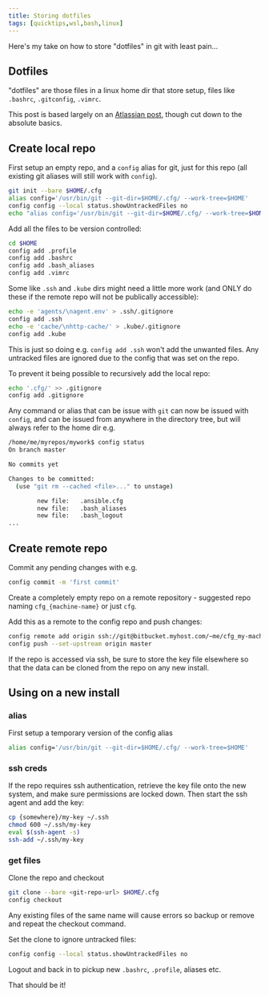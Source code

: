 ```yaml
---
title: Storing dotfiles
tags: [quicktips,wsl,bash,linux]
---
```

Here's my take on how to store "dotfiles" in git with least pain...
<!--more-->

## Dotfiles

"dotfiles" are those files in a linux home dir that store setup, files like
`.bashrc`, `.gitconfig`, `.vimrc`.

This post is based largely on an [Atlassian post](https://www.atlassian.com/git/tutorials/dotfiles),
though cut down to the absolute basics.

## Create local repo

First setup an empty repo, and a `config` alias for git, just for this repo
(all existing git aliases will still work with `config`).

```bash
git init --bare $HOME/.cfg
alias config='/usr/bin/git --git-dir=$HOME/.cfg/ --work-tree=$HOME'
config config --local status.showUntrackedFiles no
echo "alias config='/usr/bin/git --git-dir=$HOME/.cfg/ --work-tree=$HOME'" >> $HOME/.bash_aliases
```

Add all the files to be version controlled:

```bash
cd $HOME
config add .profile
config add .bashrc
config add .bash_aliases
config add .vimrc
```

Some like `.ssh` and `.kube` dirs might need a little more work (and ONLY
do these if the remote repo will not be publically accessible):

```bash
echo -e 'agents/\nagent.env' > .ssh/.gitignore
config add .ssh
echo -e 'cache/\nhttp-cache/' > .kube/.gitignore
config add .kube
```

This is just so doing e.g. `config add .ssh` won't add the unwanted files.
Any untracked files are ignored due to the config that was set on the repo.

To prevent it being possible to recursively add the local repo:

```bash
echo '.cfg/' >> .gitignore
config add .gitignore
```

Any command or alias that can be issue with `git` can now be issued with
`config`, and can be issued from anywhere in the directory tree, but will always 
refer to the home dir e.g.

```bash
/home/me/myrepos/mywork$ config status
On branch master

No commits yet

Changes to be committed:
  (use "git rm --cached <file>..." to unstage)

        new file:   .ansible.cfg
        new file:   .bash_aliases
        new file:   .bash_logout
...
```

## Create remote repo

Commit any pending changes with e.g. 
```bash
config commit -m 'first commit'
```

Create a completely empty repo on a remote repository - suggested repo
naming `cfg_{machine-name}` or just `cfg`.

Add this as a remote to the config repo and push changes:

```bash
config remote add origin ssh://git@bitbucket.myhost.com/~me/cfg_my-machine.git
config push --set-upstream origin master
```

If the repo is accessed via ssh, be sure to store the key file elsewhere so that
the data can be cloned from the repo on any new install.

## Using on a new install

### alias

First setup a temporary version of the config alias

```bash
alias config='/usr/bin/git --git-dir=$HOME/.cfg/ --work-tree=$HOME'
```

### ssh creds

If the repo requires ssh authentication, retrieve the key file onto the new
system, and make sure permissions are locked down.  Then start the ssh agent
and add the key:

```bash
cp {somewhere}/my-key ~/.ssh
chmod 600 ~/.ssh/my-key
eval $(ssh-agent -s)
ssh-add ~/.ssh/my-key
```

### get files

Clone the repo and checkout
```bash
git clone --bare <git-repo-url> $HOME/.cfg
config checkout
```

Any existing files of the same name will cause errors so backup or remove
and repeat the checkout command.

Set the clone to ignore untracked files:

```bash
config config --local status.showUntrackedFiles no
```

Logout and back in to pickup new `.bashrc`, `.profile`, aliases etc.

That should be it!




